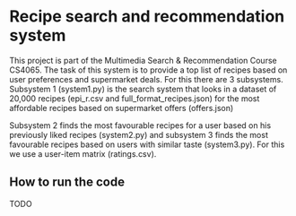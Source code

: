# Recipe search and recommendation system

This project is part of the Multimedia Search & Recommendation Course CS4065. The task of this system is to provide a top list of recipes based on user preferences and supermarket deals. For this there are 3 subsystems. Subsystem 1 (system1.py) is the search system that looks in a dataset of 20,000 recipes (epi_r.csv and full_format_recipes.json) for the most affordable recipes based on supermarket offers (offers.json)


Subsystem 2 finds the most favourable recipes for a user based on his previously liked recipes (system2.py) and subsystem 3 finds the most favourable recipes based on users with similar taste (system3.py). For this we use a user-item matrix (ratings.csv). 

## How to run the code 
TODO